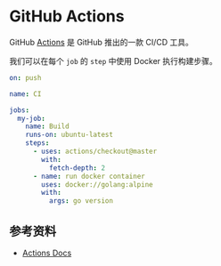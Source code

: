 # GitHub Actions

GitHub [Actions](https://github.com/features/actions) 是 GitHub 推出的一款 CI/CD 工具。

我们可以在每个 `job` 的 `step` 中使用 Docker 执行构建步骤。

```yaml
on: push

name: CI

jobs:
  my-job:
    name: Build
    runs-on: ubuntu-latest
    steps:
      - uses: actions/checkout@master
        with:
          fetch-depth: 2
      - name: run docker container
        uses: docker://golang:alpine
        with:
          args: go version
```

## 参考资料

* [Actions Docs](https://docs.github.com/en/actions)
